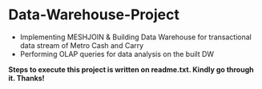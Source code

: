 # Data-Warehouse-Project
* Implementing MESHJOIN & Building Data Warehouse for transactional data stream of Metro Cash and Carry
* Performing OLAP queries for data analysis on the built DW


**Steps to execute this project is written on readme.txt. Kindly go through it. Thanks!**

